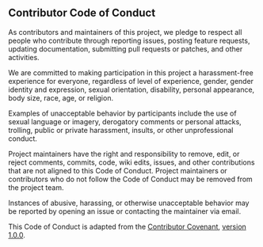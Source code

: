 ## Contributor Code of Conduct

As contributors and maintainers of this project, we pledge to respect all
people who contribute through reporting issues, posting feature requests,
updating documentation, submitting pull requests or patches, and other
activities.

We are committed to making participation in this project a harassment-free
experience for everyone, regardless of level of experience, gender, gender
identity and expression, sexual orientation, disability, personal appearance,
body size, race, age, or religion.

Examples of unacceptable behavior by participants include the use of sexual
language or imagery, derogatory comments or personal attacks, trolling, public
or private harassment, insults, or other unprofessional conduct.

Project maintainers have the right and responsibility to remove, edit, or
reject comments, commits, code, wiki edits, issues, and other contributions
that are not aligned to this Code of Conduct. Project maintainers or
contributors who do not follow the Code of Conduct may be removed from the
project team.

Instances of abusive, harassing, or otherwise unacceptable behavior may be
reported by opening an issue or contacting the maintainer via email.

This Code of Conduct is adapted from the [Contributor Covenant][cc], [version
1.0.0][v1].

[cc]: http://contributor-covenant.org/
[v1]: http://contributor-covenant.org/version/1/0/0/